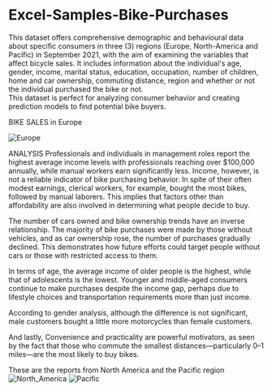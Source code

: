 # Excel-Samples-Bike-Purchases
This dataset offers comprehensive demographic and behavioural data about specific consumers in three (3) regions (Europe, North-America and Pacific) in September 2021, with the aim of examining the variables that affect bicycle sales. 
It includes information about the individual's age, gender, income, marital status, education, occupation, number of children, home and car ownership, commuting distance, region and whether or not the individual purchased the bike or not.  
This dataset is perfect for analyzing consumer behavior and creating prediction models to find potential bike buyers.


BIKE SALES in Europe

![Europe](https://github.com/user-attachments/assets/2ccc4e54-3768-4e79-bb20-56f9f5e648e8)
 
 ANALYSIS
Professionals and individuals in management roles report the highest average income levels with professionals reaching over $100,000 annually, while manual workers earn significantly less.  Income, however, is not a reliable indicator of bike purchasing behavior. In spite of their often modest earnings, clerical workers, for example, bought the most bikes, followed by manual laborers. This implies that factors other than affordability are also involved in determining what people decide to buy.

The number of cars owned and bike ownership trends have an inverse relationship.  The majority of bike purchases were made by those without vehicles, and as car ownership rose, the number of purchases gradually declined.  This demonstrates how future efforts could target people without cars or those with restricted access to them.

In terms of age, the average income of older people is the highest, while that of adolescents is the lowest.  Younger and middle-aged consumers continue to make purchases despite the income gap, perhaps due to lifestyle choices and transportation requirements more than just income.

According to gender analysis, although the difference is not significant, male customers bought a little more motorcycles than female customers. 

And lastly, Convenience and practicality are powerful motivators, as seen by the fact that those who commute the smallest distances—particularly 0–1 miles—are the most likely to buy bikes.

These are the reports from North America and the Pacific region
![North_America](https://github.com/user-attachments/assets/a138b8a4-f1ac-4aa5-b242-14fc99420f64)
![Pacific](https://github.com/user-attachments/assets/b0133f57-b1eb-48f2-ba79-8d88d3810126)

